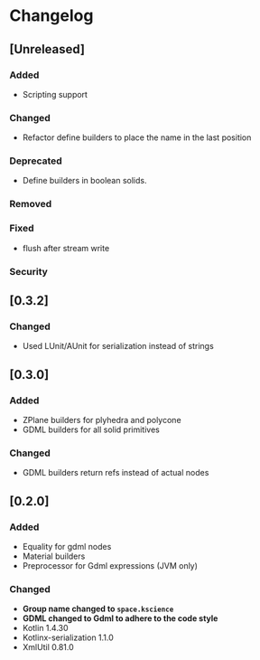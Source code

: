 # Changelog

## [Unreleased]
### Added
- Scripting support

### Changed
- Refactor define builders to place the name in the last position

### Deprecated
- Define builders in boolean solids.

### Removed

### Fixed
- flush after stream write

### Security

## [0.3.2]

### Changed
- Used LUnit/AUnit for serialization instead of strings

## [0.3.0]
### Added
- ZPlane builders for plyhedra and polycone
- GDML builders for all solid primitives

### Changed
- GDML builders return refs instead of actual nodes

## [0.2.0]
### Added
- Equality for gdml nodes
- Material builders
- Preprocessor for Gdml expressions (JVM only)

### Changed
- **Group name changed to `space.kscience`**
- **GDML changed to Gdml to adhere to the code style**
- Kotlin 1.4.30
- Kotlinx-serialization 1.1.0
- XmlUtil 0.81.0

